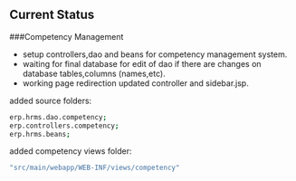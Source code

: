 ## Current Status
###Competency Management
 * setup controllers,dao and beans for competency management system.
 * waiting for final database for edit of dao if there are changes on database tables,columns (names,etc).
 * working page redirection updated controller and sidebar.jsp.

added source folders:
```sh 
erp.hrms.dao.competency;
erp.controllers.competency;
erp.hrms.beans;
```

added competency views folder:
```sh 
"src/main/webapp/WEB-INF/views/competency"
```